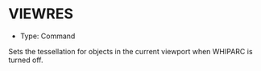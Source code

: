 # VIEWRES

- Type: Command

Sets the tessellation for objects in the current viewport when WHIPARC is turned off.
